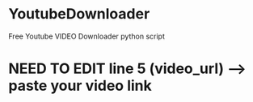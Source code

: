 # YoutubeDownloader
Free Youtube VIDEO Downloader python script
# NEED TO EDIT line 5 (video_url) --> paste your video link
